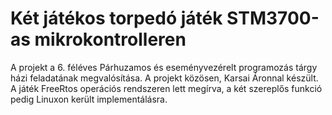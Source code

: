 # Két játékos torpedó játék STM3700-as mikrokontrolleren
A projekt a 6. féléves Párhuzamos és eseményvezérelt programozás tárgy házi feladatának megvalósítása. A projekt közösen, Karsai Áronnal készült.
A játék FreeRtos operációs rendszeren lett megírva, a két szereplős funkció pedig Linuxon került implementálásra.
